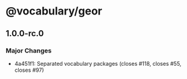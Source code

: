 # @vocabulary/geor

## 1.0.0-rc.0

### Major Changes

- 4a451f1: Separated vocabulary packages (closes #118, closes #55, closes #97)
